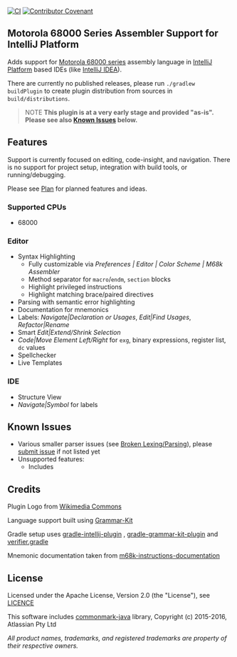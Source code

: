 [![CI](https://github.com/YannCebron/m68kplugin/workflows/CI/badge.svg)](https://github.com/YannCebron/m68kplugin/actions?query=workflow%3ACI)
[![Contributor Covenant](https://img.shields.io/badge/Contributor%20Covenant-v2.0%20adopted-ff69b4.svg)](CODE_OF_CONDUCT.md)

## Motorola 68000 Series Assembler Support for IntelliJ Platform

Adds support for [Motorola 68000 series](https://en.wikipedia.org/wiki/Motorola_68000_series) assembly language
in [IntelliJ Platform](http://www.jetbrains.org/intellij/sdk/docs/intro/intellij_platform.html#ides-based-on-the-intellij-platform)
based IDEs (like [IntelliJ IDEA](https://www.jetbrains.com/idea/)).
                               
There are currently no published releases, please run `./gradlew buildPlugin` to create plugin distribution from sources in `build/distributions`.

> NOTE **This plugin is at a very early stage and provided "as-is". Please see also [Known Issues](#known-issues) below.**

## Features

Support is currently focused on editing, code-insight, and navigation. There is no support for project setup,
integration with build tools, or running/debugging.

Please see [Plan](plan.md) for planned features and ideas.

### Supported CPUs

* 68000

### Editor

* Syntax Highlighting
  * Fully customizable via *Preferences | Editor | Color Scheme | M68k Assembler*
  * Method separator for `macro`/`endm`, `section` blocks
  * Highlight privileged instructions
  * Highlight matching brace/paired directives
* Parsing with semantic error highlighting
* Documentation for mnemonics
* Labels: *Navigate|Declaration or Usages*, *Edit|Find Usages*, *Refactor|Rename*
* Smart *Edit|Extend/Shrink Selection*
* *Code|Move Element Left/Right* for `exg`, binary expressions, register list, `dc` values
* Spellchecker
* Live Templates

### IDE

* Structure View
* *Navigate|Symbol* for labels

## Known Issues

* Various smaller parser issues (see [Broken Lexing/Parsing](plan.md#broken-lexingparsing)), please [submit issue](https://github.com/YannCebron/m68kplugin/issues) if not listed yet
* Unsupported features:
  - Includes

## Credits

Plugin Logo from [Wikimedia Commons](https://commons.wikimedia.org/wiki/File:Motorola_M_symbol_blue.svg)

Language support built using [Grammar-Kit](https://github.com/JetBrains/Grammar-Kit)

Gradle setup uses [gradle-intellij-plugin](https://github.com/JetBrains/gradle-intellij-plugin/)
, [gradle-grammar-kit-plugin](https://github.com/JetBrains/gradle-grammar-kit-plugin)
and [verifier.gradle](https://github.com/FWDekker/intellij-randomness/blob/master/gradle/scripts/verifier.gradle)

Mnemonic documentation taken
from [m68k-instructions-documentation](https://github.com/prb28/m68k-instructions-documentation)

## License

Licensed under the Apache License, Version 2.0 (the "License"), see [LICENCE](LICENCE)

This software includes [commonmark-java](https://github.com/atlassian/commonmark-java) library, Copyright (c) 2015-2016,
Atlassian Pty Ltd

*All product names, trademarks, and registered trademarks are property of their respective owners.*